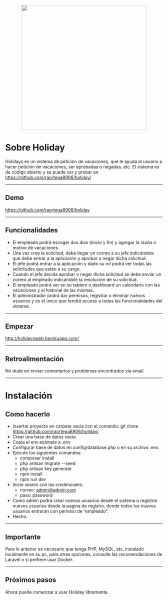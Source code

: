 <p align="center"><a href="https://laravel.com" target="_blank"><img src="https://raw.githubusercontent.com/laravel/art/master/logo-lockup/5%20SVG/2%20CMYK/1%20Full%20Color/laravel-logolockup-cmyk-red.svg" width="400"></a></p>

# Sobre Holiday

Holidays es un sistema de petición de vacaciones, que le ayuda al usuario a hacer petición de vacaciones, ser aprobadas o negadas,    etc. El sistema es de código abierto y se puede ver y probar en https://github.com/raortega8906/holiday/

---

## Demo

https://github.com/raortega8906/holiday

---

## Funcionalidades

- El empleado podrá escoger dos días (inicio y fin) y agregar la razón o motivo de vacaciones.
- Una vez cree la solicitud, debe llegar un correo a su jefe indicándole que debe entrar a la aplicación y aprobar o negar dicha      solicitud.
- El jefe podrá entrar a la aplicación y dado su rol podrá ver todas las solicitudes que estén a su cargo.
- Cuando el jefe decida aprobar o negar dicha solicitud se debe enviar un correo al empleado indicándole la resolución de su          solicitud.
- El empleado podrá ver en su tablero o dashboard un calendario con las vacaciones y el historial de las mismas.
- El administrador podrá dar permisos, registrar o eliminar nuevos usuarios y es el único que tendrá acceso a todas las              funcionalidades del sistema.

---

## Empezar

http://holidaysweb.herokuapp.com/

---

## Retroalimentación

No dude en enviar comentarios y problemas encontrados vía email.

---


# Instalación

## Como hacerlo

- Insertar proyecto en carpeta vacía con el comando: git clone https://github.com/raortega8906/holiday/
- Crear una base de datos vacía.
- Copie el env.example a .env
- Configurar base de datos en config/database.php o en su archivo .env.
- Ejecute los siguientes comandos:
    - composer install
    - php artisan migrate --seed
    - php artisan key:generate
    - npm install
    - npm run dev
- Inicie sesión con las credenciales:
	- correo: admin@admin.com
	- pass: password
- Como admin podrá crear nuevos usuarios desde el sistema o registrar nuevos usuarios desde la pagina de registro, donde todos los      nuevos usuarios entraran con permiso de “empleado”.
- Hecho.

---

## Importante

Para lo anterior es necesario que tenga PHP, MySQL, etc, instalado localmente en su pc, para otras opciones, consulte las            recomendaciones de Laravel o si prefiere usar Docker.

---

## Próximos pasos

Ahora puede comenzar a usar Holiday libremente.

